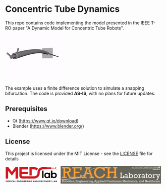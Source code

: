 # Concentric Tube Dynamics

This repo contains code implementing the model presented in the IEEE T-RO paper "A Dynamic Model for Concentric Tube Robots".

![Concentric tube snapping bifurcation](SnapVisual.gif)

The example uses a finite difference solution to simulate a snapping bifurcation. The code is provided <b>AS-IS</b>, with no plans for future updates.

## Prerequisites

* Qt (https://www.qt.io/download)
* Blender (https://www.blender.org/)

## License

This project is licensed under the MIT License - see the [LICENSE](LICENSE) file for details

![MEDlab + REACH lab ♡](LabLogos.png)
